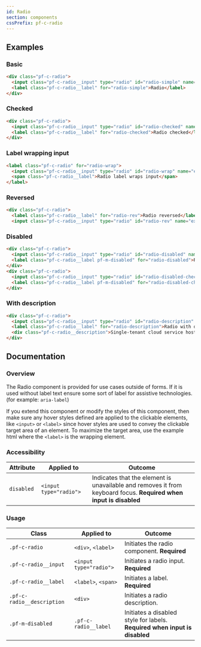 ```yaml
---
id: Radio
section: components
cssPrefix: pf-c-radio
---
```

## Examples

### Basic

```html
<div class="pf-c-radio">
  <input class="pf-c-radio__input" type="radio" id="radio-simple" name="exampleRadioSimple" />
  <label class="pf-c-radio__label" for="radio-simple">Radio</label>
</div>
```

### Checked

```html
<div class="pf-c-radio">
  <input class="pf-c-radio__input" type="radio" id="radio-checked" name="exampleRadioChecked" checked />
  <label class="pf-c-radio__label" for="radio-checked">Radio checked</label>
</div>
```

### Label wrapping input

```html
<label class="pf-c-radio" for="radio-wrap">
  <input class="pf-c-radio__input" type="radio" id="radio-wrap" name="exampleRadioWrap" />
  <span class="pf-c-radio__label">Radio label wraps input</span>
</label>
```

### Reversed

```html
<div class="pf-c-radio">
  <label class="pf-c-radio__label" for="radio-rev">Radio reversed</label>
  <input class="pf-c-radio__input" type="radio" id="radio-rev" name="exampleRadioReversed" /></div>
```

### Disabled

```html
<div class="pf-c-radio">
  <input class="pf-c-radio__input" type="radio" id="radio-disabled" name="exampleRadioDisabled" disabled />
  <label class="pf-c-radio__label pf-m-disabled" for="radio-disabled">Radio disabled</label>
</div>
<div class="pf-c-radio">
  <input class="pf-c-radio__input" type="radio" id="radio-disabled-checked" name="exampleRadioDisabledChecked" disabled checked />
  <label class="pf-c-radio__label pf-m-disabled" for="radio-disabled-checked">Radio disabled checked</label>
</div>
```

### With description

```html
<div class="pf-c-radio">
  <input class="pf-c-radio__input" type="radio" id="radio-description" name="exampleRadioDescription" />
  <label class="pf-c-radio__label" for="radio-description">Radio with description</label>
  <div class="pf-c-radio__description">Single-tenant cloud service hosted and managed by Red Hat that offers high-availability enterprise-grade clusters in a virtual private cloud on AWS od GCP.</div>
</div>
```

## Documentation

### Overview

The Radio component is provided for use cases outside of forms. If it is used without label text ensure some sort of label for assistive technologies. (for example: `aria-label`)

If you extend this component or modify the styles of this component, then make sure any hover styles defined are applied to the clickable elements, like `<input>` or `<label>` since hover styles are used to convey the clickable target area of an element. To maximize the target area, use the example html where the `<label>` is the wrapping element.

### Accessibility

| Attribute  | Applied to             | Outcome                                                                                                           |
| ---------- | ---------------------- | ----------------------------------------------------------------------------------------------------------------- |
| `disabled` | `<input type="radio">` | Indicates that the element is unavailable and removes it from keyboard focus. **Required when input is disabled** |

### Usage

| Class                      | Applied to             | Outcome                                                                    |
| -------------------------- | ---------------------- | -------------------------------------------------------------------------- |
| `.pf-c-radio`              | `<div>`, `<label>`     | Initiates the radio component. **Required**                                |
| `.pf-c-radio__input`       | `<input type="radio">` | Initiates a radio input. **Required**                                      |
| `.pf-c-radio__label`       | `<label>`, `<span>`    | Initiates a label. **Required**                                            |
| `.pf-c-radio__description` | `<div>`                | Initiates a radio description.                                             |
| `.pf-m-disabled`           | `.pf-c-radio__label`   | Initiates a disabled style for labels. **Required when input is disabled** |
